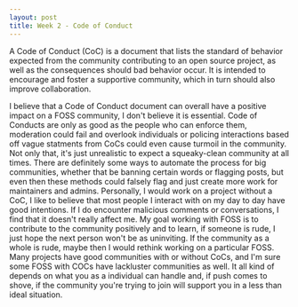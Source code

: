```yaml
---
layout: post
title: Week 2 - Code of Conduct
---
```


A Code of Conduct (CoC) is a document that lists the standard of behavior expected from the community contributing to an open source project, as well as the consequences should bad behavior occur. It is intended to encourage and foster a supportive community, which in turn should also improve collaboration.

<!--more-->

I believe that a Code of Conduct document can overall have a positive impact on a FOSS community, I don't believe it is essential. Code of Conducts are only as good as the people who can enforce them, moderation could fail and overlook individuals or policing interactions based off vague statments from CoCs could even cause turmoil in the community. Not only that, it's just unrealistic to expect a squeaky-clean community at all times. There are definitely some ways to automate the process for big communities, whether that be banning certain words or flagging posts, but even then these methods could falsely flag and just create more work for maintainers and admins. 
Personally, I would work on a project without a CoC, I like to believe that most people I interact with on my day to day have good intentions. If I do encounter malicious comments or conversations, I find that it doesn't really affect me. My goal working with FOSS is to contribute to the community positively and to learn, if someone is rude, I just hope the next person won't be as uninviting. If the community as a whole is rude, maybe then I would rethink working on a particular FOSS.
Many projects have good communities with or without CoCs, and I'm sure some FOSS with COCs have lackluster communities as well. It all kind of depends on what you as a individual can handle and, if push comes to shove, if the community you're trying to join will support you in a less than ideal situation.